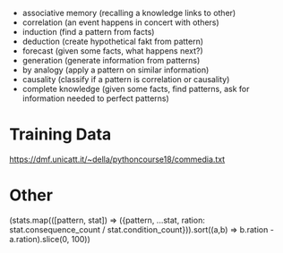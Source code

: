 - associative memory (recalling a knowledge links to other)
- correlation (an event happens in concert with others)
- induction (find a pattern from facts)
- deduction (create hypothetical fakt from pattern)
- forecast (given some facts, what happens next?)
- generation (generate information from patterns)
- by analogy (apply a pattern on similar information)
- causality (classify if a pattern is correlation or causality)
- complete knowledge (given some facts, find patterns, ask for information needed to perfect patterns)

# Training Data

https://dmf.unicatt.it/~della/pythoncourse18/commedia.txt

# Other

(stats.map(([pattern, stat]) => ({pattern, ...stat, ration: stat.consequence_count / stat.condition_count})).sort((a,b) => b.ration - a.ration).slice(0, 100))